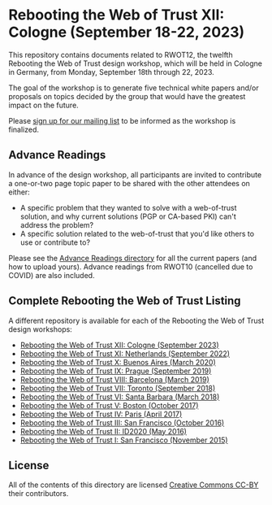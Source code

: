 # Rebooting the Web of Trust XII: Cologne (September 18-22, 2023)

This repository contains documents related to RWOT12, the twelfth Rebooting the Web of Trust design workshop, which will be held in Cologne in Germany, from Monday, September 18th through 22, 2023.

The goal of the workshop is to generate five technical white papers and/or proposals on topics decided by the group that would have the  greatest impact on the future.

Please [sign up for our mailing list](https://www.weboftrust.info/subscribe/) to be informed as the workshop is finalized.

## Advance Readings

In advance of the design workshop, all participants are invited to contribute a one-or-two page topic paper to be shared with the other attendees on either:

   * A specific problem that they wanted to solve with a web-of-trust solution, and why current solutions (PGP or CA-based PKI) can't address the problem?
   * A specific solution related to the web-of-trust that you'd like others to use or contribute to?

Please see the [Advance Readings directory](./advance-readings/advance-reading-primer.md) for all the current papers (and how to upload yours). Advance readings from RWOT10 (cancelled due to COVID) are also included.

## Complete Rebooting the Web of Trust Listing

A different repository is available for each of the Rebooting the Web of Trust design workshops:

* [Rebooting the Web of Trust XII: Cologne (September 2023)](https://github.com/WebOfTrustInfo/rwot12-cologne)
* [Rebooting the Web of Trust XI: Netherlands (September 2022)](https://github.com/WebOfTrustInfo/rwot11-netherlands)
* [Rebooting the Web of Trust X: Buenos Aires (March 2020)](https://github.com/WebOfTrustInfo/rwot10-buenosaires)
* [Rebooting the Web of Trust IX: Prague (September 2019)](https://github.com/WebOfTrustInfo/rwot9-prague)
* [Rebooting the Web of Trust VIII: Barcelona (March 2019)](https://github.com/WebOfTrustInfo/rwot8-barcelona)
* [Rebooting the Web of Trust VII: Toronto (September 2018)](https://github.com/WebOfTrustInfo/rwot7-fall2018)
* [Rebooting the Web of Trust VI: Santa Barbara (March 2018)](https://github.com/WebOfTrustInfo/rebooting-the-web-of-trust-spring2018)
* [Rebooting the Web of Trust V: Boston (October 2017)](https://github.com/WebOfTrustInfo/rebooting-the-web-of-trust-fall2017)
* [Rebooting the Web of Trust IV: Paris (April 2017)](https://github.com/WebOfTrustInfo/rebooting-the-web-of-trust-spring2017)
* [Rebooting the Web of Trust III: San Francisco (October 2016)](https://github.com/WebOfTrustInfo/rebooting-the-web-of-trust-fall2016)
* [Rebooting the Web of Trust II: ID2020 (May 2016)](https://github.com/WebOfTrustInfo/ID2020DesignWorkshop)
* [Rebooting the Web of Trust I: San Francisco (November 2015)](https://github.com/WebOfTrustInfo/rebooting-the-web-of-trust)

## License

All of the contents of this directory are licensed [Creative Commons CC-BY](https://github.com/WebOfTrustInfo/rebooting-the-web-of-trust/blob/master/final-documents/LICENSE-CC-BY-4.0.md) their contributors.

